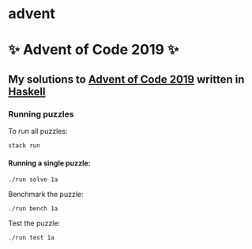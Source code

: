 # advent
# ✨ Advent of Code 2019 ✨

## My solutions to [Advent of Code 2019](https://adventofcode.com/2019/) written in [Haskell](https://www.haskell.org/)

### Running puzzles

To run all puzzles:

```
stack run
```

#### Running a single puzzle:

```
./run solve 1a
```

Benchmark the puzzle:

```
./run bench 1a
```

Test the puzzle:

```
./run test 1a
```
